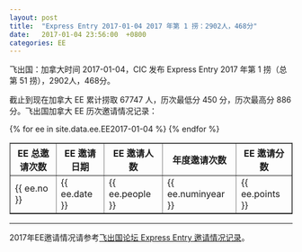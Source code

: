 ```yaml
---
layout: post
title:  "Express Entry 2017-01-04 2017 年第 1 捞：2902人，468分"
date:   2017-01-04 23:56:00  +0800
categories: EE
---
```


飞出国：加拿大时间 2017-01-04，CIC 发布 Express Entry 2017 年第 1 捞（总第 51 捞），2902人，468分。

截止到现在加拿大 EE 累计捞取 67747 人，历次最低分 450 分，历次最高分 886分。飞出国加拿大 EE 历次邀请情况记录：

<table border = "1" cellpadding="1" cellspacing="0">
  <tr>
    <th>EE 总邀请次数</th>
    <th>EE 邀请日期</th>
    <th>EE 邀请人数</th>
    <th>年度邀请次数</th>
    <th>EE 邀请分数</th>
  </tr>
{% for ee in site.data.ee.EE2017-01-04 %}
<tr>
<td> {{ ee.no }} </td>
<td> {{ ee.date }} </td>
<td> {{ ee.people }} </td>
<td> {{ ee.numinyear }} </td>
<td> {{ ee.points }} </td>
</tr>
{% endfor %}
</table>

------

2017年EE邀请情况请参考<a href="http://bbs.fcgvisa.com/t/2017-express-entry-ita-ee/要修改" target="_blank">飞出国论坛 Express Entry 邀请情况记录</a>。
